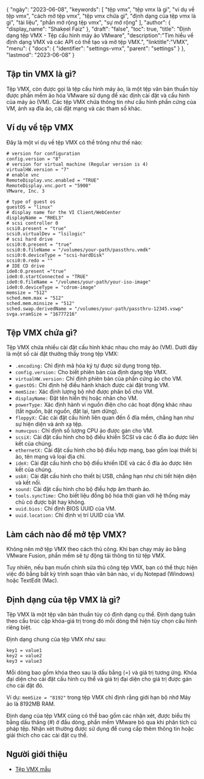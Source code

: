 {
"ngày": "2023-06-08",
  "keywords": [
"tệp vmx",
"tệp vmx là gì",
"ví dụ về tệp vmx",
"cách mở tệp vmx",
"tệp vmx chứa gì",
"định dạng của tệp vmx là gì",
"tài liệu",
"phần mở rộng tệp vmx",
"sự mở rộng"
],
  "author": {
"display_name": "Shakeel Faiz"
},
"draft": "false",
"toc": true,
"title": "Định dạng tệp VMX - Tệp cấu hình máy ảo VMware",
  "description":"Tìm hiểu về định dạng VMX và các API có thể tạo và mở tệp VMX.",
"linktitle":"VMX",
  "menu": {
    "docs": {
      "identifier": "settings-vmx",
      "parent": "settings"
}
},
"lastmod": "2023-06-08"
}

## Tập tin VMX là gì?

Tệp VMX, còn được gọi là tệp cấu hình máy ảo, là một tệp văn bản thuần túy được phần mềm ảo hóa VMware sử dụng để xác định cài đặt và cấu hình của máy ảo (VM). Các tệp VMX chứa thông tin như cấu hình phần cứng của VM, ánh xạ đĩa ảo, cài đặt mạng và các tham số khác.

## Ví dụ về tệp VMX

Đây là một ví dụ về tệp VMX có thể trông như thế nào:

```
# version for configuration
config.version = "8"
# version for virtual machine (Regular version is 4)
virtualHW.version = "7"
# enable vnc
RemoteDisplay.vnc.enabled = "TRUE"
RemoteDisplay.vnc.port = "5900"
VMware, Inc. 3

# type of guest os
guestOS = "linux"
# display name for the VI Client/WebCenter
displayName = "RHEL3"
# scsi controller 0
scsi0.present = "true"
scsi0.virtualDev = "lsilogic"
# scsi hard drive
scsi0:0.present = "true"
scsi0:0.fileName = "/volumes/your-path/passthru.vmdk"
scsi0:0.deviceType = "scsi-hardDisk"
scsi0:0.redo = ""
# IDE CD drive
ide0:0.present ="true"
ide0:0.startConnected = "TRUE"
ide0:0.fileName = "/volumes/your-path/your-iso-image"
ide0:0.deviceType = "cdrom-image"
memsize = "512"
sched.mem.max = "512"
sched.mem.minsize = "512"
sched.swap.derivedName = "/volumes/your-path/passthru-12345.vswp"
svga.vramSize = "16777216"
```

## Tệp VMX chứa gì?

Tệp VMX chứa nhiều cài đặt cấu hình khác nhau cho máy ảo (VM). Dưới đây là một số cài đặt thường thấy trong tệp VMX:

- `.encoding:` Chỉ định mã hóa ký tự được sử dụng trong tệp.
- `config.version:` Cho biết phiên bản của định dạng tệp VMX.
- `virtualHW.version:` Chỉ định phiên bản của phần cứng ảo cho VM.
- `guestOS:` Chỉ định hệ điều hành khách được cài đặt trong VM.
- `memSize:` Xác định lượng bộ nhớ được phân bổ cho VM.
- `displayName:` Đặt tên hiển thị hoặc nhãn cho VM.
- `powerType:` Xác định hành vi nguồn điện cho các hoạt động khác nhau (tắt nguồn, bật nguồn, đặt lại, tạm dừng).
- `floppyX:` Các cài đặt cấu hình liên quan đến ổ đĩa mềm, chẳng hạn như sự hiện diện và ánh xạ tệp.
- `numvcpus:` Chỉ định số lượng CPU ảo được gán cho VM.
- `scsiX:` Cài đặt cấu hình cho bộ điều khiển SCSI và các ổ đĩa ảo được liên kết của chúng.
- `ethernetX:` Cài đặt cấu hình cho bộ điều hợp mạng, bao gồm loại thiết bị ảo, tên mạng và loại địa chỉ.
- `ideX:` Cài đặt cấu hình cho bộ điều khiển IDE và các ổ đĩa ảo được liên kết của chúng.
- `usbX:` Cài đặt cấu hình cho thiết bị USB, chẳng hạn như chi tiết hiện diện và kết nối.
- `sound:` Cài đặt cấu hình cho bộ điều hợp âm thanh ảo.
- `tools.syncTime:` Cho biết liệu đồng bộ hóa thời gian với hệ thống máy chủ có được bật hay không.
- `uuid.bios:` Chỉ định BIOS UUID của VM.
- `uuid.location:` Chỉ định vị trí UUID của VM.

## Làm cách nào để mở tệp VMX?

Không nên mở tệp VMX theo cách thủ công. Khi bạn chạy máy ảo bằng VMware Fusion, phần mềm sẽ tự động tải thông tin từ tệp VMX.

Tuy nhiên, nếu bạn muốn chỉnh sửa thủ công tệp VMX, bạn có thể thực hiện việc đó bằng bất kỳ trình soạn thảo văn bản nào, ví dụ Notepad (Windows) hoặc TextEdit (Mac).

## Định dạng của tệp VMX là gì?

Tệp VMX là một tệp văn bản thuần túy có định dạng cụ thể. Định dạng tuân theo cấu trúc cặp khóa-giá trị trong đó mỗi dòng thể hiện tùy chọn cấu hình riêng biệt.

Định dạng chung của tệp VMX như sau:

```
key1 = value1
key2 = value2
key3 = value3
```

Mỗi dòng bao gồm khóa theo sau là dấu bằng (=) và giá trị tương ứng. Khóa đại diện cho cài đặt cấu hình cụ thể và giá trị đại diện cho giá trị được gán cho cài đặt đó.

Ví dụ: `memSize = "8192"` trong tệp VMX chỉ định rằng giới hạn bộ nhớ Máy ảo là 8192MB RAM.

Định dạng của tệp VMX cũng có thể bao gồm các nhận xét, được biểu thị bằng dấu thăng (#) ở đầu dòng, phần mềm VMware bỏ qua khi phân tích cú pháp tệp. Nhận xét thường được sử dụng để cung cấp thêm thông tin hoặc giải thích cho các cài đặt cụ thể.

## Người giới thiệu
* [Tệp VMX mẫu](https://www.vmware.com/pdf/vsp_4_vmdirectpath_host.pdf)




